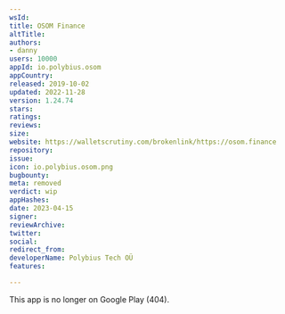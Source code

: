 ```yaml
---
wsId: 
title: OSOM Finance
altTitle: 
authors:
- danny
users: 10000
appId: io.polybius.osom
appCountry: 
released: 2019-10-02
updated: 2022-11-28
version: 1.24.74
stars: 
ratings: 
reviews: 
size: 
website: https://walletscrutiny.com/brokenlink/https://osom.finance
repository: 
issue: 
icon: io.polybius.osom.png
bugbounty: 
meta: removed
verdict: wip
appHashes: 
date: 2023-04-15
signer: 
reviewArchive: 
twitter: 
social: 
redirect_from: 
developerName: Polybius Tech OÜ
features: 

---
```


This app is no longer on Google Play (404).
